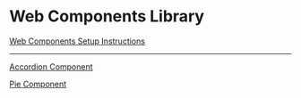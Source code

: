 # Web Components Library
[Web Components Setup Instructions](./_setup)

---

[Accordion Component](https://htmlpreview.github.io/?https://github.com/MattDeckerIO/Library/blob/main/Web%20Components/accordion.html)

[Pie Component](https://htmlpreview.github.io/?https://github.com/MattDeckerIO/Library/blob/main/Web%20Components/pie/pie.html)